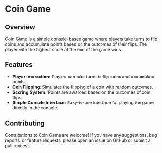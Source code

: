 # Coin Game

## Overview
Coin Game is a simple console-based game where players take turns to flip coins and accumulate points based on the outcomes of their flips. The player with the highest score at the end of the game wins.

## Features
- **Player Interaction:** Players can take turns to flip coins and accumulate points.
- **Coin Flipping:** Simulates the flipping of a coin with random outcomes.
- **Scoring System:** Points are awarded based on the outcomes of coin flips.
- **Simple Console Interface:** Easy-to-use interface for playing the game directly in the console.



## Contributing
Contributions to Coin Game are welcome! If you have any suggestions, bug reports, or feature requests, please open an issue on GitHub or submit a pull request.


